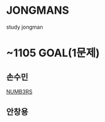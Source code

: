# JONGMANS
study jongman

# ~1105 GOAL(1문제)
## 손수민
[NUMB3RS](https://algospot.com/judge/problem/read/NUMB3RS)
## 안창용
